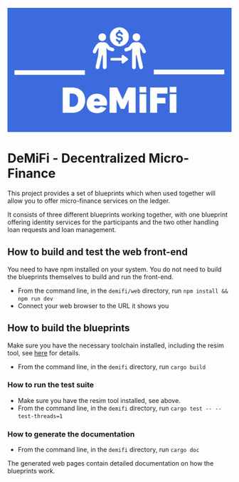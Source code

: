 ![](./web/public/DeMiFi%20logo.png)

# DeMiFi - Decentralized Micro-Finance
This project provides a set of blueprints which when used together
will allow you to offer micro-finance services on the ledger.

It consists of three different blueprints working together, with one
blueprint offering identity services for the participants and the two
other handling loan requests and loan management.

## How to build and test the web front-end
You need to have npm installed on your system. You do not need to
build the blueprints themselves to build and run the front-end.
- From the command line, in the `demifi/web` directory, run `npm
  install && npm run dev`
- Connect your web browser to the URL it shows you

## How to build the blueprints
Make sure you have the necessary toolchain installed, including the
resim tool, see
[here](https://docs.radixdlt.com/main/scrypto/getting-started/install-scrypto.html)
for details.
- From the command line, in the `demifi` directory, run `cargo build`

### How to run the test suite
- Make sure you have the resim tool installed, see above.
- From the command line, in the `demifi` directory, run `cargo test --
  --test-threads=1`

### How to generate the documentation
- From the command line, in the `demifi` directory, run `cargo doc`

The generated web pages contain detailed documentation on how the
blueprints work.
